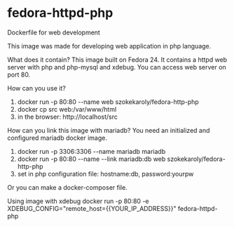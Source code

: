 # fedora-httpd-php
Dockerfile for web development

This image was made for developing web application in php language.

What does it contain?
This image built on Fedora 24. It contains a httpd web server with php and php-mysql and xdebug.
You can access web server on port 80.

How can you use it?

1. docker run -p 80:80 --name web szokekaroly/fedora-http-php
2. docker cp src web:/var/www/html
3. in the browser: http://localhost/src

How can you link this image with mariadb?
  You need an initialized and configured mariadb docker image.

1. docker run -p 3306:3306 --name mariadb mariadb
2. docker run -p 80:80 --name --link mariadb:db web szokekaroly/fedora-http-php
3. set in php configuration file: hostname:db, password:yourpw

  Or you can make a docker-composer file.

Using image with xdebug
  docker run -p 80:80 -e XDEBUG_CONFIG="remote_host={{YOUR_IP_ADDRESS}}" fedora-httpd-php
